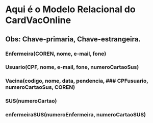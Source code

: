 # Aqui é o Modelo Relacional do CardVacOnline

## Obs: Chave-primaria, Chave-estrangeira.

### Enfermeira(COREN, nome, e-mail, fone)
### Usuario(CPF, nome, e-mail, fone, numeroCartaoSus)
### Vacina(codigo, nome, data, pendencia, ### CPFusuario, numeroCartaoSus, COREN)
### SUS(numeroCartao)
### enfermeiraSUS(numeroEnfermeira, numeroCartaoSUS)
